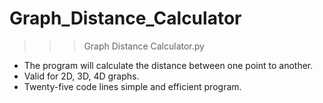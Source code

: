 # Graph_Distance_Calculator
>>>Graph Distance Calculator.py
  * The program will calculate the distance between one point to another.
  * Valid for 2D, 3D, 4D graphs.
  * Twenty-five code lines simple and efficient program.
